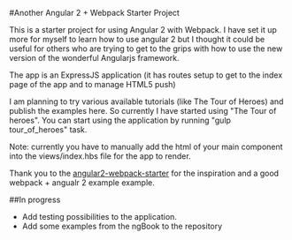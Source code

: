 #Another Angular 2 + Webpack Starter Project

This is a starter project for using Angular 2 with Webpack. I have set it up more for myself to learn how to use angular 2 but I thought it could be useful for others who are trying to get to the grips with how to use the new version of the wonderful Angularjs framework.

The app is an ExpressJS application (it has routes setup to get to the index page of the app and to manage HTML5 push)

I am planning to try various available tutorials (like The Tour of Heroes) and publish the examples here. So currently I have started using "The Tour of heroes". You can start using the application by running "gulp tour_of_heroes" task.

Note: currently you have to manually add the html of your main component into the views/index.hbs file for the app to render.

Thank you to the [angular2-webpack-starter](https://github.com/AngularClass/angular2-webpack-starter) for the inspiration and a good webpack + angualr 2 example example.

##In progress

- Add testing possibilities to the application.
- Add some examples from the ngBook to the repository
